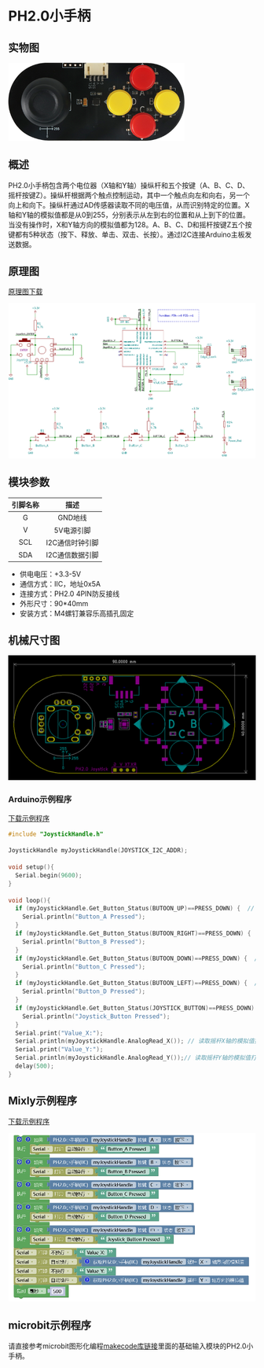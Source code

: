 # PH2.0小手柄

## 实物图

<img src="joystick_handle/joystick_handle.png" alt="实物图" style="zoom: 67%;" />



## 概述

​		PH2.0小手柄包含两个电位器（X轴和Y轴）操纵杆和五个按键（A、B、C、D、摇杆按键Z）。操纵杆根据两个触点控制运动，其中一个触点向左和向右，另一个向上和向下。操纵杆通过AD传感器读取不同的电压值，从而识别特定的位置。X轴和Y轴的模拟值都是从0到255，分别表示从左到右的位置和从上到下的位置。当没有操作时，X和Y轴方向的模拟值都为128。A、B、C、D和摇杆按键Z五个按键都有5种状态（按下、释放、单击、双击、长按）。通过I2C连接Arduino主板发送数据。

## 原理图

[原理图下载](joystick_handle/joystick_handle_schematic.pdf)

<img src="joystick_handle/joystick_handle_schematic.png" alt="原理图" style="zoom:67%;" />

## 模块参数


| 引脚名称 |      描述       |
| :------: | :-------------: |
|    G     |     GND地线     |
|    V     |   5V电源引脚    |
|   SCL    | I2C通信时钟引脚 |
|   SDA    | I2C通信数据引脚 |

- 供电电压：+3.3-5V
- 通信方式：IIC，地址0x5A
- 连接方式：PH2.0 4PIN防反接线
- 外形尺寸：90*40mm
- 安装方式：M4螺钉兼容乐高插孔固定

## 机械尺寸图

<img src="joystick_handle/joystick_handle_assembly.png" alt="机械尺寸图" style="zoom: 67%;" />

### Arduino示例程序

[下载示例程序](joystick_handle/joystick_handle.zip)


```c
#include "JoystickHandle.h"

JoystickHandle myJoystickHandle(JOYSTICK_I2C_ADDR);

void setup(){
  Serial.begin(9600);
}

void loop(){
  if (myJoystickHandle.Get_Button_Status(BUTOON_UP)==PRESS_DOWN) {  // 判断按键A是否按下
    Serial.println("Button_A Pressed");
  }
  if (myJoystickHandle.Get_Button_Status(BUTOON_RIGHT)==PRESS_DOWN) {  // 判断按键B是否按下
    Serial.println("Button_B Pressed");
  }
  if (myJoystickHandle.Get_Button_Status(BUTOON_DOWN)==PRESS_DOWN) {  // 判断按键C是否按下
    Serial.println("Button_C Pressed");
  }
  if (myJoystickHandle.Get_Button_Status(BUTOON_LEFT)==PRESS_DOWN) {  // 判断按键D是否按下
    Serial.println("Button_D Pressed");
  }
  if (myJoystickHandle.Get_Button_Status(JOYSTICK_BUTTON)==PRESS_DOWN) {  // 判断遥感按键是否按下
    Serial.println("Joystick_Button Pressed");
  }
  Serial.print("Value_X:");
  Serial.println(myJoystickHandle.AnalogRead_X()); // 读取摇杆X轴的模拟值打印出来
  Serial.print("Value_Y:");
  Serial.println(myJoystickHandle.AnalogRead_Y());// 读取摇杆Y轴的模拟值打印出来
  delay(500);
}
```
## Mixly示例程序

[下载示例程序](joystick_handle/joystick_handle_Mixly_demo.zip)

<img src="joystick_handle/Mixly_demo.png" alt="Mixly示例程序" style="zoom:80%;" />

## microbit示例程序

请直接参考microbit图形化编程[makecode库链接](https://github.com/emakefun/pxt-sensorbit)里面的基础输入模块的PH2.0小手柄。